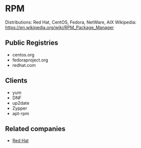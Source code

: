 # RPM

Distributions: Red Hat, CentOS, Fedora, NetWare, AIX
Wikipedia: https://en.wikipedia.org/wiki/RPM_Package_Manager

## Public Registries

- centos.org
- fedoraproject.org
- redhat.com

## Clients

- yum
- DNF
- up2date
- Zypper
- apt-rpm

## Related companies

- [Red Hat](https://redhat.com)
